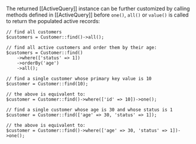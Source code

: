 The returned [[ActiveQuery]] instance can be further customized by calling
methods defined in [[ActiveQuery]] before `one()`, `all()` or `value()` is
called to return the populated active records:

~~~
// find all customers
$customers = Customer::find()->all();

// find all active customers and order them by their age:
$customers = Customer::find()
    ->where(['status' => 1])
    ->orderBy('age')
    ->all();

// find a single customer whose primary key value is 10
$customer = Customer::find(10);

// the above is equivalent to:
$customer = Customer::find()->where(['id' => 10])->one();

// find a single customer whose age is 30 and whose status is 1
$customer = Customer::find(['age' => 30, 'status' => 1]);

// the above is equivalent to:
$customer = Customer::find()->where(['age' => 30, 'status' => 1])->one();
~~~